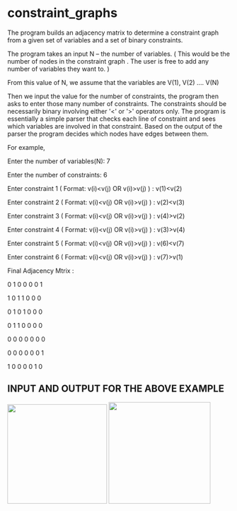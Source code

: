 # constraint_graphs

The program builds an adjacency matrix to determine a constraint graph from a given set of variables and a set of binary constraints.  

The program takes an input N – the number of variables. ( This would be the number of nodes in the constraint graph . The user is free to add any number of variables they want to. ) 

From this value of N, we assume that the variables are V(1), V(2) .... V(N) 

Then we input the value for the number of constraints, the program then asks to enter those many number of constraints. The constraints should be necessarily binary involving either '<' or '>' operators only.
The program is essentially a simple parser that checks each line of constraint and sees which variables are involved in that constraint. Based on the output of the parser the program decides which nodes have edges between them.

For example, 

Enter the number of variables(N): 7

Enter the number of constraints: 6

Enter constraint 1 ( Format: v(i)<v(j) OR v(i)>v(j) ) : 
v(1)<v(2) 

Enter constraint 2 ( Format: v(i)<v(j) OR v(i)>v(j) ) : 
v(2)<v(3)

Enter constraint 3 ( Format: v(i)<v(j) OR v(i)>v(j) ) : 
v(4)>v(2)

Enter constraint 4 ( Format: v(i)<v(j) OR v(i)>v(j) ) : 
v(3)>v(4)

Enter constraint 5 ( Format: v(i)<v(j) OR v(i)>v(j) ) : 
v(6)<v(7)

Enter constraint 6 ( Format: v(i)<v(j) OR v(i)>v(j) ) : 
v(7)>v(1)

Final Adjacency Mtrix : 

0 1 0 0 0 0 1 

1 0 1 1 0 0 0 

0 1 0 1 0 0 0 

0 1 1 0 0 0 0 

0 0 0 0 0 0 0 

0 0 0 0 0 0 1 

1 0 0 0 0 1 0


<h2>INPUT AND OUTPUT FOR THE ABOVE EXAMPLE</h2>

<img src="images/Output_img1.png" height = "225"> <img src="images/Output_img2.png" height = "230">


 
